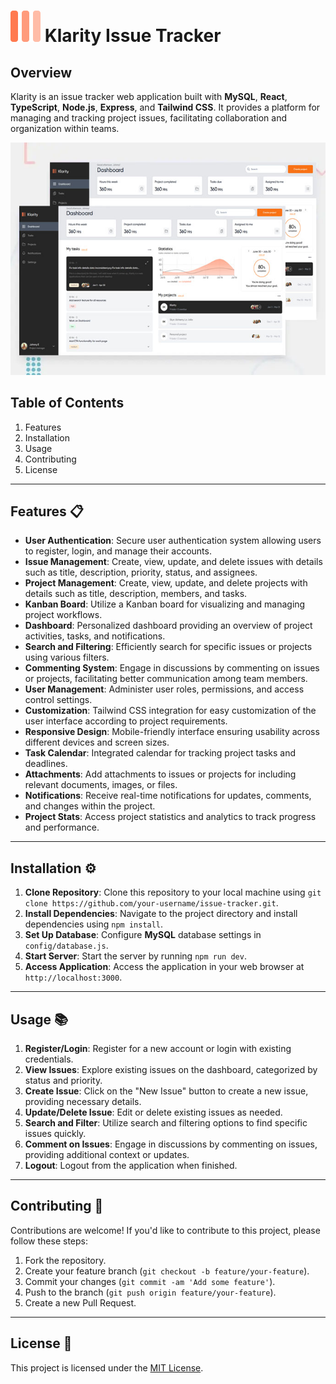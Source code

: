 # ![Issue Tracker Demo](./src/assets/images/logo.svg) Klarity Issue Tracker

## Overview
Klarity is an issue tracker web application built with **MySQL**, **React**, **TypeScript**, **Node.js**, **Express**, and **Tailwind CSS**. It provides a platform for managing and tracking project issues, facilitating collaboration and organization within teams.

![Issue Tracker Demo](./src/assets/images/klarity-app-preview.jpg)

## Table of Contents
1. Features
2. Installation
3. Usage
4. Contributing
5. License

---

## Features 📋 

- **User Authentication**: Secure user authentication system allowing users to register, login, and manage their accounts.
- **Issue Management**: Create, view, update, and delete issues with details such as title, description, priority, status, and assignees.
- **Project Management**: Create, view, update, and delete projects with details such as title, description, members, and tasks.
- **Kanban Board**: Utilize a Kanban board for visualizing and managing project workflows.
- **Dashboard**: Personalized dashboard providing an overview of project activities, tasks, and notifications.
- **Search and Filtering**: Efficiently search for specific issues or projects using various filters.
- **Commenting System**: Engage in discussions by commenting on issues or projects, facilitating better communication among team members.
- **User Management**: Administer user roles, permissions, and access control settings.
- **Customization**: Tailwind CSS integration for easy customization of the user interface according to project requirements.
- **Responsive Design**: Mobile-friendly interface ensuring usability across different devices and screen sizes.
- **Task Calendar**: Integrated calendar for tracking project tasks and deadlines.
- **Attachments**: Add attachments to issues or projects for including relevant documents, images, or files.
- **Notifications**: Receive real-time notifications for updates, comments, and changes within the project.
- **Project Stats**: Access project statistics and analytics to track progress and performance.

---

## Installation ⚙️
1. **Clone Repository**: Clone this repository to your local machine using `git clone https://github.com/your-username/issue-tracker.git`.
2. **Install Dependencies**: Navigate to the project directory and install dependencies using `npm install`.
3. **Set Up Database**: Configure **MySQL** database settings in `config/database.js`.
4. **Start Server**: Start the server by running `npm run dev`.
5. **Access Application**: Access the application in your web browser at `http://localhost:3000`.

---

## Usage 📚 
1. **Register/Login**: Register for a new account or login with existing credentials.
2. **View Issues**: Explore existing issues on the dashboard, categorized by status and priority.
3. **Create Issue**: Click on the "New Issue" button to create a new issue, providing necessary details.
4. **Update/Delete Issue**: Edit or delete existing issues as needed.
5. **Search and Filter**: Utilize search and filtering options to find specific issues quickly.
6. **Comment on Issues**: Engage in discussions by commenting on issues, providing additional context or updates.
7. **Logout**: Logout from the application when finished.

---

## Contributing 🤝
Contributions are welcome! If you'd like to contribute to this project, please follow these steps:
1. Fork the repository.
2. Create your feature branch (`git checkout -b feature/your-feature`).
3. Commit your changes (`git commit -am 'Add some feature'`).
4. Push to the branch (`git push origin feature/your-feature`).
5. Create a new Pull Request.

---

## License 📝
This project is licensed under the [MIT License](https://mit-license.org/).
